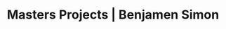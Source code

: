---
title: Masters Projects | Benjamen Simon
menu:
  sidebar:
    name: Masters Projects
    identifier: masters
    parent: projects
    weight: 9
---